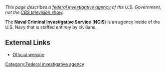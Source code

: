*This page describes a [federal investigative
agency](:Category:Federal_investigative_agency "wikilink") of the U.S.
Government, not the [CBS television
show](http://www.cbs.com/primetime/ncis/).*

The **Naval Criminal Investigative Service** (**NCIS**) is an agency
inside of the U.S. Navy that is staffed entirely by civilians.

## External Links

- [Official website](http://www.ncis.navy.mil/)

[Category:Federal investigative
agency](Category:Federal_investigative_agency "wikilink")